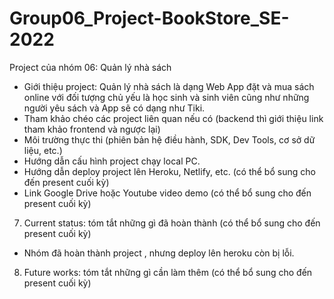 # Group06_Project-BookStore_SE-2022
Project của nhóm 06: Quản lý nhà sách
- Giới thiệu project: Quản lý nhà sách là dạng Web App đặt và mua sách online với đối tượng chủ yếu là học sinh và sinh viên cũng như những người yêu sách và App sẽ có dạng như Tiki.
- Tham khảo chéo các project liên quan nếu có (backend thì giới thiệu link tham khảo frontend và ngược lại)
- Môi trường thực thi (phiên bản hệ điều hành, SDK, Dev Tools, cơ sở dữ liệu, etc.)
- Hướng dẫn cấu hình project chạy local PC.
- Hướng dẫn deploy project lên Heroku, Netlify, etc. (có thể bổ sung cho đến present cuối kỳ)
- Link Google Drive hoặc Youtube video demo (có thể bổ sung cho đến present cuối kỳ)
7. Current status: tóm tắt những gì đã hoàn thành (có thể bổ sung cho đến present cuối kỳ)
- Nhóm đã hoàn thành project , nhưng deploy lên heroku còn bị lỗi.
8. Future works: tóm tắt những gì cần làm thêm (có thể bổ sung cho đến present cuối kỳ)
